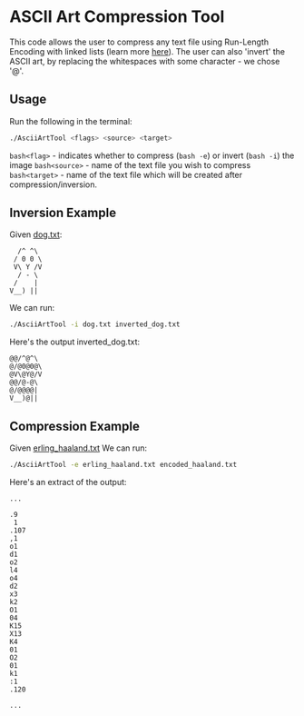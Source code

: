 # ASCII Art Compression Tool
This code allows the user to compress any text file using Run-Length Encoding with linked lists (learn more [here](https://en.wikipedia.org/wiki/Run-length_encoding)).
The user can also 'invert' the ASCII art, by replacing the whitespaces with some character - we chose '@'.

## Usage
Run the following in the terminal:
```bash
./AsciiArtTool <flags> <source> <target>
```
```bash<flag>``` - indicates whether to compress (```bash -e```) or invert (```bash -i```) the image 
```bash<source>``` - name of the text file you wish to compress
```bash<target>``` - name of the text file which will be created after compression/inversion.

## Inversion Example

Given [dog.txt](https://github.com/AlexanderFurman/Systems_programming_HW_1/blob/main/tests/dog.txt):
 
```text
  /^ ^\
 / 0 0 \
 V\ Y /V
  / - \
 /    |
V__) ||
 ```
We can run:

```bash
./AsciiArtTool -i dog.txt inverted_dog.txt
```


Here's the output inverted_dog.txt:

```text
@@/^@^\
@/@0@0@\
@V\@Y@/V
@@/@-@\
@/@@@@|
V__)@||
```

## Compression Example

Given [erling_haaland.txt](https://github.com/AlexanderFurman/Systems_programming_HW_1/blob/main/tests/erling_haaland.txt)
We can run:

```bash
./AsciiArtTool -e erling_haaland.txt encoded_haaland.txt
```
Here's an extract of the output:

```text
...

.9
 1
.107
,1
o1
d1
o2
l4
o4
d2
x3
k2
O1
04
K15
X13
K4
01
O2
01
k1
:1
.120

...
```
